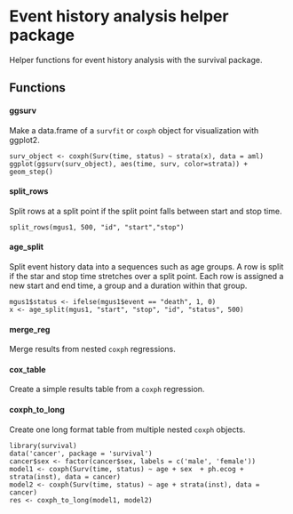 # Event history analysis helper package

Helper functions for event history analysis with the survival package.

## Functions

#### ggsurv

Make a data.frame of a `survfit` or `coxph` object for visualization with ggplot2.


```{r}
surv_object <- coxph(Surv(time, status) ~ strata(x), data = aml)
ggplot(ggsurv(surv_object), aes(time, surv, color=strata)) + geom_step()
```

#### split_rows

Split rows at a split point if the split point falls between start and stop time.


```{r}
split_rows(mgus1, 500, "id", "start","stop")
```

#### age_split

Split event history data into a sequences such as age groups. A row is split if the star and stop time stretches over a split point. Each row is assigned a new start and end time, a group and a duration within that group.


```{r}
mgus1$status <- ifelse(mgus1$event == "death", 1, 0)
x <- age_split(mgus1, "start", "stop", "id", "status", 500)
```

#### merge_reg

Merge results from nested `coxph` regressions.

#### cox_table

Create a simple results table from a `coxph` regression.

#### coxph_to_long

Create one long format table from multiple nested `coxph` objects.

```{r}
library(survival)
data('cancer', package = 'survival')
cancer$sex <- factor(cancer$sex, labels = c('male', 'female'))
model1 <- coxph(Surv(time, status) ~ age + sex  + ph.ecog + strata(inst), data = cancer)
model2 <- coxph(Surv(time, status) ~ age + strata(inst), data = cancer)
res <- coxph_to_long(model1, model2)
```
